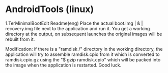 # AndroidTools (linux)

1.TerMinimalBootEdit
Readme(eng)
Place the actual boot.img | & | recovery.img file next to the application and run it.
You get a working directory at the output, on subsequent launches the original images will be rebuilt from it.

Modification: if there is a "ramdisk /" directory in the working directory, the application will try to assemble ramdisk.cpio
 from it which is converted to ramdisk.cpio.gz using the 
 "$ gzip ramdisk.cpio" which will be packed into the image when the application is restarted.
Good luck.